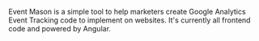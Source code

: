 Event Mason is a simple tool to help marketers create Google Analytics Event Tracking code to implement on websites. It's currently all frontend code and powered by Angular.